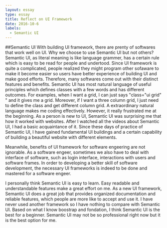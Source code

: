 ```yaml
---
layout: essay
type: essay
title: Reflect on UI Framework
date: 2016-10-6
labels:
  - Semantic UI
---
```

##Semantic UI
With building UI framework, there are prenty of softwares that work well on UI.  Why we choose to use Semantic UI but not others?  Semantic UI, as literal meaning is like language grammer, has a certain rule which is easy to be read for people and undertood.  Since UI framework is quite a complicated, people realized they might program other sofaware to make it become easier so users have better experience of building UI and make good efforts.  Therefore, many softwares come out with their distinct features and benefits.  Semantic UI has most natural language of useful principles which defines classes with a few words and has different outcomes.  For examples, when I want a grid, I can just says "class="ui grid" " and it gives me a grid.  Moreover, if I want a three column grid, I just need to define the class and get different column grid.  A extraordinary natural language makes me coding effectively.  However, it really frustrated me at the beginning.  As a person is new to UI, Semantic UI was surprising me that how it worked with websites.  After I watched all the videos about Semantic UI, I had a basic acquaintance of it.  Since these days of practice of Semantic UI, I have gained fundamental UI buildings and a certain capability of building a beautiful website with different elements.  

Meanwhile, benefits of UI framework for software engeering are not ignorable.  As a software engeer, sometimes we also have to deal with interface of software, such as login interface, interactions with users and software frames.  In order to developing a better skill of software development, the necessary UI frameworks is indeed to be done and mastered for a software engeer. 

I personally think Semantic UI is easy to learn.  Easy readable and understandable features make a great effort on me.  As a new UI framework, Semantic UI does a great job that provides organized documentation and reliable features, which people are more like to accept and use it.  I have never used another framework so I have nothing to compare with Semantic UI.  Based on what I know boostrap and fondation, I think Semantic UI is the best for a beginner.  Semantic UI may not be so professional right now but it is the best option for me.

